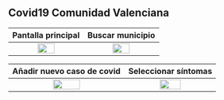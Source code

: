 ## Covid19 Comunidad Valenciana

|                               Pantalla principal                               |                                Buscar municipio                                |
|:------------------------------------------------------------------------------:|:------------------------------------------------------------------------------:|
|  <img src="https://github.com/beeea/Covid19/assets/72563239/98c996e0-e638-4463-becd-b2bda62434ed" style="height: 50%; width:50%;"/>  |  <img src="https://github.com/beeea/Covid19/assets/72563239/6d674ca8-b929-48de-b572-f2f76ddb3cd3" style="height: 50%; width:50%;"/>  |

|                          Añadir nuevo caso de covid                            |                              Seleccionar síntomas                              |
|:------------------------------------------------------------------------------:|:------------------------------------------------------------------------------:|
|  <img src="https://github.com/beeea/Covid19/assets/72563239/bf5c2ec2-a4d3-42e6-a0d3-ae5ecd4a3182" style="height: 50%; width:50%;"/>  |  <img src="https://github.com/beeea/Covid19/assets/72563239/aa41fe3b-33f4-4413-8e59-7dcda32d2be8" style="height: 50%; width:50%;"/>  |



